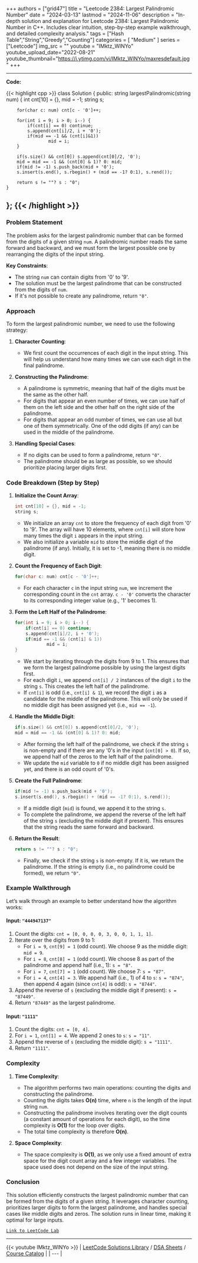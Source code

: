 
+++
authors = ["grid47"]
title = "Leetcode 2384: Largest Palindromic Number"
date = "2024-03-13"
lastmod = "2024-11-06"
description = "In-depth solution and explanation for Leetcode 2384: Largest Palindromic Number in C++. Includes clear intuition, step-by-step example walkthrough, and detailed complexity analysis."
tags = ["Hash Table","String","Greedy","Counting"]
categories = [
    "Medium"
]
series = ["Leetcode"]
img_src = ""
youtube = "IMktz_WlNYo"
youtube_upload_date="2022-08-21"
youtube_thumbnail="https://i.ytimg.com/vi/IMktz_WlNYo/maxresdefault.jpg"
+++



---
**Code:**

{{< highlight cpp >}}
class Solution {
public:
    string largestPalindromic(string num) {
        int cnt[10] = {}, mid = -1;
        string s;

        for(char c: num) cnt[c - '0']++;

        for(int i = 9; i > 0; i--) {
            if(cnt[i] == 0) continue;
            s.append(cnt[i]/2, i + '0');
            if(mid == -1 && (cnt[i]&1))
                    mid = i;
        }

        if(s.size() && cnt[0]) s.append(cnt[0]/2, '0');
        mid = mid == -1 && (cnt[0] & 1)? 0: mid;
        if(mid != -1) s.push_back(mid + '0');
        s.insert(s.end(), s.rbegin() + (mid == -1? 0:1), s.rend());

        return s != ""? s : "0";
    }
};
{{< /highlight >}}
---

### Problem Statement

The problem asks for the largest palindromic number that can be formed from the digits of a given string `num`. A palindromic number reads the same forward and backward, and we must form the largest possible one by rearranging the digits of the input string.

**Key Constraints**:
- The string `num` can contain digits from '0' to '9'.
- The solution must be the largest palindrome that can be constructed from the digits of `num`.
- If it's not possible to create any palindrome, return `"0"`.

### Approach

To form the largest palindromic number, we need to use the following strategy:

1. **Character Counting**: 
   - We first count the occurrences of each digit in the input string. This will help us understand how many times we can use each digit in the final palindrome.

2. **Constructing the Palindrome**:
   - A palindrome is symmetric, meaning that half of the digits must be the same as the other half.
   - For digits that appear an even number of times, we can use half of them on the left side and the other half on the right side of the palindrome.
   - For digits that appear an odd number of times, we can use all but one of them symmetrically. One of the odd digits (if any) can be used in the middle of the palindrome.

3. **Handling Special Cases**:
   - If no digits can be used to form a palindrome, return `"0"`.
   - The palindrome should be as large as possible, so we should prioritize placing larger digits first.

### Code Breakdown (Step by Step)

1. **Initialize the Count Array**:
   ```cpp
   int cnt[10] = {}, mid = -1;
   string s;
   ```
   - We initialize an array `cnt` to store the frequency of each digit from '0' to '9'. The array will have 10 elements, where `cnt[i]` will store how many times the digit `i` appears in the input string.
   - We also initialize a variable `mid` to store the middle digit of the palindrome (if any). Initially, it is set to -1, meaning there is no middle digit.

2. **Count the Frequency of Each Digit**:
   ```cpp
   for(char c: num) cnt[c - '0']++;
   ```
   - For each character `c` in the input string `num`, we increment the corresponding count in the `cnt` array. `c - '0'` converts the character to its corresponding integer value (e.g., '1' becomes 1).

3. **Form the Left Half of the Palindrome**:
   ```cpp
   for(int i = 9; i > 0; i--) {
       if(cnt[i] == 0) continue;
       s.append(cnt[i]/2, i + '0');
       if(mid == -1 && (cnt[i] & 1))
               mid = i;
   }
   ```
   - We start by iterating through the digits from 9 to 1. This ensures that we form the largest palindrome possible by using the largest digits first.
   - For each digit `i`, we append `cnt[i] / 2` instances of the digit `i` to the string `s`. This creates the left half of the palindrome.
   - If `cnt[i]` is odd (i.e., `cnt[i] & 1`), we record the digit `i` as a candidate for the middle of the palindrome. This will only be used if no middle digit has been assigned yet (i.e., `mid == -1`).

4. **Handle the Middle Digit**:
   ```cpp
   if(s.size() && cnt[0]) s.append(cnt[0]/2, '0');
   mid = mid == -1 && (cnt[0] & 1)? 0: mid;
   ```
   - After forming the left half of the palindrome, we check if the string `s` is non-empty and if there are any '0's in the input (`cnt[0] > 0`). If so, we append half of the zeros to the left half of the palindrome.
   - We update the `mid` variable to `0` if no middle digit has been assigned yet, and there is an odd count of '0's.

5. **Create the Full Palindrome**:
   ```cpp
   if(mid != -1) s.push_back(mid + '0');
   s.insert(s.end(), s.rbegin() + (mid == -1? 0:1), s.rend());
   ```
   - If a middle digit (`mid`) is found, we append it to the string `s`.
   - To complete the palindrome, we append the reverse of the left half of the string `s` (excluding the middle digit if present). This ensures that the string reads the same forward and backward.

6. **Return the Result**:
   ```cpp
   return s != ""? s : "0";
   ```
   - Finally, we check if the string `s` is non-empty. If it is, we return the palindrome. If the string is empty (i.e., no palindrome could be formed), we return `"0"`.

### Example Walkthrough

Let’s walk through an example to better understand how the algorithm works:

#### Input: `"444947137"`
1. Count the digits: `cnt = [0, 0, 0, 0, 3, 0, 0, 1, 1, 1]`.
2. Iterate over the digits from 9 to 1:
   - For `i = 9`, `cnt[9] = 1` (odd count). We choose 9 as the middle digit: `mid = 9`.
   - For `i = 8`, `cnt[8] = 1` (odd count). We choose 8 as part of the palindrome and append half (i.e., 1): `s = "8"`.
   - For `i = 7`, `cnt[7] = 1` (odd count). We choose 7: `s = "87"`.
   - For `i = 4`, `cnt[4] = 3`. We append half (i.e., 1) of 4 to `s`: `s = "874"`, then append 4 again (since `cnt[4]` is odd): `s = "8744"`.
3. Append the reverse of `s` (excluding the middle digit if present): `s = "87449"`.
4. Return `"87449"` as the largest palindrome.

#### Input: `"1111"`
1. Count the digits: `cnt = [0, 4]`.
2. For `i = 1`, `cnt[1] = 4`. We append 2 ones to `s`: `s = "11"`.
3. Append the reverse of `s` (excluding the middle digit): `s = "1111"`.
4. Return `"1111"`.

### Complexity

1. **Time Complexity**:
   - The algorithm performs two main operations: counting the digits and constructing the palindrome.
   - Counting the digits takes **O(n)** time, where `n` is the length of the input string `num`.
   - Constructing the palindrome involves iterating over the digit counts (a constant amount of operations for each digit), so the time complexity is **O(1)** for the loop over digits.
   - The total time complexity is therefore **O(n)**.

2. **Space Complexity**:
   - The space complexity is **O(1)**, as we only use a fixed amount of extra space for the digit count array and a few integer variables. The space used does not depend on the size of the input string.

### Conclusion

This solution efficiently constructs the largest palindromic number that can be formed from the digits of a given string. It leverages character counting, prioritizes larger digits to form the largest palindrome, and handles special cases like middle digits and zeros. The solution runs in linear time, making it optimal for large inputs.

[`Link to LeetCode Lab`](https://leetcode.com/problems/largest-palindromic-number/description/)

---
{{< youtube IMktz_WlNYo >}}
| [LeetCode Solutions Library](https://grid47.xyz/leetcode/) / [DSA Sheets](https://grid47.xyz/sheets/) / [Course Catalog](https://grid47.xyz/courses/) |
| --- |
